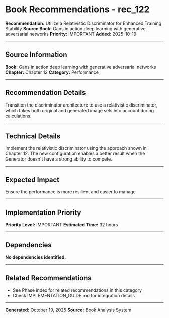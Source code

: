 # Book Recommendations - rec_122

**Recommendation:** Utilize a Relativistic Discriminator for Enhanced Training Stability
**Source Book:** Gans in action deep learning with generative adversarial networks
**Priority:** IMPORTANT
**Added:** 2025-10-19

---

## Source Information

**Book:** Gans in action deep learning with generative adversarial networks
**Chapter:** Chapter 12
**Category:** Performance

---

## Recommendation Details

Transition the discriminator architecture to use a relativistic discriminator, which takes both original and generated image sets into account during calculations.

---

## Technical Details

Implement the relativistic discriminator using the approach shown in Chapter 12. The new configuration enables a better result when the Generator doesn't have a strong ability to compete.

---

## Expected Impact

Ensure the performance is more resilient and easier to manage

---

## Implementation Priority

**Priority Level:** IMPORTANT
**Estimated Time:** 32 hours

---

## Dependencies

**No dependencies identified.**

---

## Related Recommendations

- See Phase index for related recommendations in this category
- Check IMPLEMENTATION_GUIDE.md for integration details

---

**Generated:** October 19, 2025
**Source:** Book Analysis System

